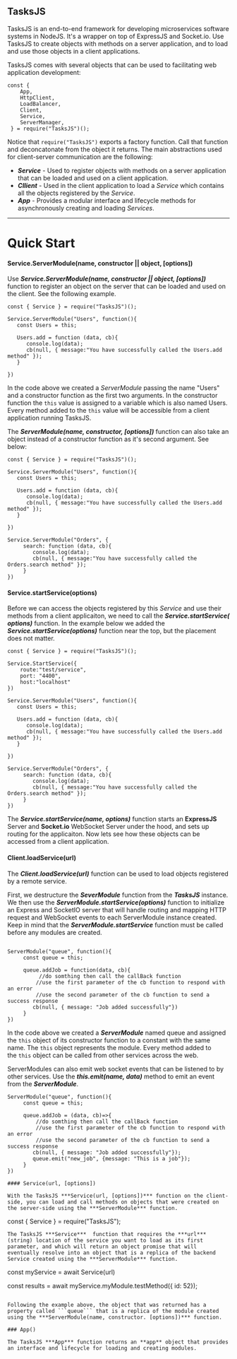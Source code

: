 ## TasksJS

TasksJS is an end-to-end framework for developing microservices software systems in NodeJS. It's a wrapper on top of ExpressJS and Socket.io. Use TasksJS to create objects with methods on a server application, and to load and use those objects in a client applications. 

TasksJS comes with several objects that can be used to facilitating web application development: 
```
const { 
    App,
    HttpClient,
    LoadBalancer,
    Client,
    Service,
    ServerManager,
 } = require("TasksJS")();
```

Notice that ` require("TasksJS") ` exports a factory function. Call that function and deconcatonate from the object it returns. The main  abstractions used for client-server communication are the following:


- ***Service*** - Used to register objects with methods on a server application that can be loaded and used on a client application. 
- ***Cllient*** - Used in the client application to load a *Service* which contains all the objects registered by the *Service*.
- ***App*** - Provides a modular interface and lifecycle methods for asynchronously creating and loading *Services*. 

---

# Quick Start
#### Service.ServerModule(name, constructor || object, [options])

Use ***Service.ServerModule(name, constructor || object, [options])*** function to register an object on the server that can be loaded and used on the client. See the following example.

```
const { Service } = require("TasksJS")();

Service.ServerModule("Users", function(){
   const Users = this;
   
   Users.add = function (data, cb){
      console.log(data);
      cb(null, { message:"You have successfully called the Users.add method" });
   }

})

```
In the code above we created a *ServerModule* passing the name "Users" and a constructor function as the first two arguments. In the constructor function the ` this ` value is assigned to a variable which is also named Users. Every method added to the ` this ` value will be accessible from a client application running TasksJS.

The  ***ServerModule(name, constructor, [options])*** function can also take an object instead of a constructor function as it's second argument. See below:

```
const { Service } = require("TasksJS")();

Service.ServerModule("Users", function(){
   const Users = this;
   
   Users.add = function (data, cb){
      console.log(data);
      cb(null, { message:"You have successfully called the Users.add method" });
   }

})

Service.ServerModule("Orders", { 
     search: function (data, cb){
        console.log(data);
        cb(null, { message:"You have successfully called the Orders.search method" });
     }
})
```
#### Service.startService(options)

Before we can access the objects registered by this *Service* and use their methods from a client applicaiton, we need to call the ***Service.startService( options)*** function. In the example below we added the ***Service.startService(options)*** function near the top, but the placement does not matter. 

```
const { Service } = require("TasksJS")();

Service.StartService({
    route:"test/service",
    port: "4400",
    host:"localhost"
})

Service.ServerModule("Users", function(){
   const Users = this;
   
   Users.add = function (data, cb){
      console.log(data);
      cb(null, { message:"You have successfully called the Users.add method" });
   }

})

Service.ServerModule("Orders", { 
     search: function (data, cb){
        console.log(data);
        cb(null, { message:"You have successfully called the Orders.search method" });
     }
})
```
The ***Service.startService(name, options)*** function starts an **ExpressJS** Server and **Socket.io** WebSocket Server under the hood, and sets up routing for the applicaiton. Now lets see how these objects can be accessed from a client application.


#### Client.loadService(url)

The ***Client.loadService(url)*** function can be used to load objects registered by a remote service. 

First, we destructure the ***SeverModule*** function from the ***TasksJS*** instance. We then use the ***ServerModule.startService(options)*** function to initialize an Express and SocketIO server that will handle routing and mapping HTTP request and WebSocket events to each ServerModule instance created. Keep in mind that the ***ServerModule.startService*** function  must be called before any modules are created.

```

ServerModule("queue", function(){
     const queue = this;
     
     queue.addJob = function(data, cb){
          //do somthing then call the callBack function 
         //use the first parameter of the cb function to respond with an error 
         //use the second parameter of the cb function to send a success response
        cb(null, { message: "Job added successfully"}) 
     }
})

```

In the code above we created a ***ServerModule*** named queue and assigned the ` this ` object of its constructor function to a constant with the same name. The ` this ` object represents the module. Every method added to the ` this ` object can be called from other services across the web. 

ServerModules can also emit web socket events that can be listened to by other services. Use the ***this.emit(name, data)*** method to emit an event from the ***ServerModule***.

```
ServerModule("queue", function(){
     const queue = this;
     
     queue.addJob = (data, cb)=>{
         //do somthing then call the callBack function 
         //use the first parameter of the cb function to respond with an error 
         //use the second parameter of the cb function to send a success response
        cb(null, { message: "Job added successfully"});
        queue.emit("new_job", {message: "This is a job"});
     }
})

```


```
#### Service(url, [options])

With the TasksJS ***Service(url, [options])*** function on the client-side, you can load and call methods on objects that were created on the server-side using the ***ServerModule*** function. 

```
const { Service } = require("TasksJS");

```
The TasksJS ***Service***  function that requires the ***url*** (string) location of the service you want to load as its first parameter, and which will return an object promise that will eventually resolve into an object that is a replica of the backend Service created using the ***ServerModule*** function.

```
const myService = await Service(url)
 
const results = await myService.myModule.testMethod({ id: 52});

```

Following the example above, the object that was returned has a property called ```queue``` that is a replica of the module created using the ***ServerModule(name, constructor. [options])*** function.

### App()

The TasksJS ***App*** function returns an **app** object that provides an interface and lifecycle for loading and creating modules.

